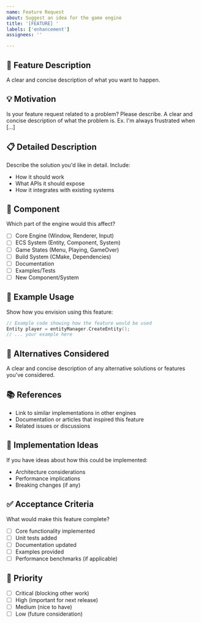 ```yaml
---
name: Feature Request
about: Suggest an idea for the game engine
title: '[FEATURE] '
labels: ['enhancement']
assignees: ''

---
```


## 🚀 Feature Description
A clear and concise description of what you want to happen.

## 💡 Motivation
Is your feature request related to a problem? Please describe.
A clear and concise description of what the problem is. Ex. I'm always frustrated when [...]

## 📋 Detailed Description
Describe the solution you'd like in detail. Include:
- How it should work
- What APIs it should expose
- How it integrates with existing systems

## 🎯 Component
Which part of the engine would this affect?
- [ ] Core Engine (Window, Renderer, Input)
- [ ] ECS System (Entity, Component, System)
- [ ] Game States (Menu, Playing, GameOver)
- [ ] Build System (CMake, Dependencies)
- [ ] Documentation
- [ ] Examples/Tests
- [ ] New Component/System

## 📝 Example Usage
Show how you envision using this feature:

```cpp
// Example code showing how the feature would be used
Entity player = entityManager.CreateEntity();
// ... your example here
```

## 🔄 Alternatives Considered
A clear and concise description of any alternative solutions or features you've considered.

## 📚 References
- Link to similar implementations in other engines
- Documentation or articles that inspired this feature
- Related issues or discussions

## 🎨 Implementation Ideas
If you have ideas about how this could be implemented:
- Architecture considerations
- Performance implications
- Breaking changes (if any)

## ✅ Acceptance Criteria
What would make this feature complete?
- [ ] Core functionality implemented
- [ ] Unit tests added
- [ ] Documentation updated
- [ ] Examples provided
- [ ] Performance benchmarks (if applicable)

## 🚨 Priority
- [ ] Critical (blocking other work)
- [ ] High (important for next release)
- [ ] Medium (nice to have)
- [ ] Low (future consideration)
